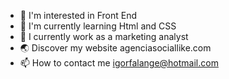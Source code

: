 - 👀 I'm interested in Front End
- 🌱 I'm currently learning Html and CSS
- 📢 I currently work as a marketing analyst
- 🌏 Discover my website agenciasociallike.com
- 📫 How to contact me igorfalange@hotmail.com

<!---
ISBZERRA/ISBZERRA is a ✨ special ✨ repository because its `README.md` (this file) appears on your GitHub profile.
You can click the Preview link to take a look at your changes.
--->
